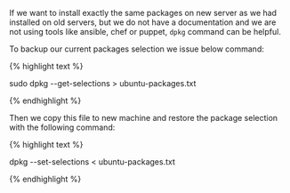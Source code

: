 If we want to install exactly the same packages on new server as we had installed on old servers, but we do not have a documentation and we are not using tools like ansible, chef or puppet, ```dpkg``` command can be helpful.


To backup our current packages selection we issue below command:

{% highlight text %}

sudo dpkg --get-selections > ubuntu-packages.txt

{% endhighlight %}

Then we copy this file to new machine and restore the package selection with the following command:

{% highlight text %}

dpkg --set-selections < ubuntu-packages.txt

{% endhighlight %}
